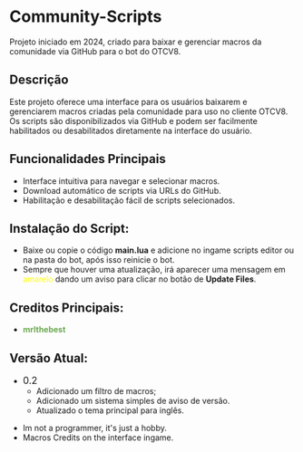 # Community-Scripts

Projeto iniciado em 2024, criado para baixar e gerenciar macros da comunidade via GitHub para o bot do OTCV8.

## Descrição

Este projeto oferece uma interface para os usuários baixarem e gerenciarem macros criadas pela comunidade para uso no cliente OTCV8. Os scripts são disponibilizados via GitHub e podem ser facilmente habilitados ou desabilitados diretamente na interface do usuário.

## Funcionalidades Principais

- Interface intuitiva para navegar e selecionar macros.
- Download automático de scripts via URLs do GitHub.
- Habilitação e desabilitação fácil de scripts selecionados.

## Instalação do Script:

- Baixe ou copie o código **main.lua** e adicione no ingame scripts editor ou na pasta do bot, após isso reinicie o bot.
- Sempre que houver uma atualização, irá aparecer uma mensagem em <span style="color: yellow;">amarelo</span> dando um aviso para clicar no botão de **Update Files**.

## Creditos Principais:

 - <span style="color: #6aa84f; font-weight: bold;">mrlthebest</span>

## Versão Atual:

 - <span style="font-size: 1.2em;">0.2</span>
   - Adicionado um filtro de macros;
   - Adicionado um sistema simples de aviso de versão.
   - Atualizado o tema principal para inglês.

* Im not a programmer, it's just a hobby.
* Macros Credits on the interface ingame.
